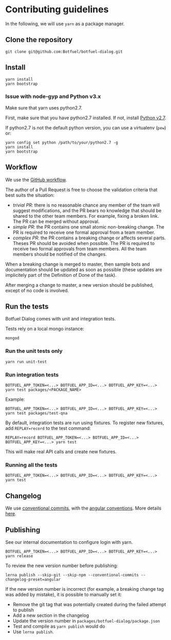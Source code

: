# Contributing guidelines

In the following, we will use `yarn` as a package manager.


## Clone the repository

```shell
git clone git@github.com:Botfuel/botfuel-dialog.git
```

## Install

```shell
yarn install
yarn bootstrap
```

### Issue with node-gyp and Python v3.x

Make sure that yarn uses python2.7.

First, make sure that you have python2.7 installed. If not, install [Python v2.7](https://www.python.org/downloads/release/python-2714/).

If python2.7 is not the default python version, you can use a virtualenv (`pew`) or:

```shell
yarn config set python /path/to/your/python2.7 -g
yarn install
yarn bootstrap
```


## Workflow

We use the [GitHub workflow](https://guides.github.com/introduction/flow/).

The author of a Pull Request is free to choose the validation criteria that best suits the situation:
* *trivial PR*: there is no reasonable chance any member of the team will suggest modifications, and the PR bears no knowledge that should be shared to the other team members. For example, fixing a broken link. The PR can be merged without approval.
* *simple PR*: the PR contains one small atomic non-breaking change. The PR is required to receive one formal approval from a team member.
* *complex PR*: the PR contains a breaking change or affects several parts. Theses PR should be avoided when possible. The PR is required to receive two formal approvals from team members. All the team members should be notified of the changes.

When a breaking change is merged to master, then sample bots and documentation should be updated as soon as possible (these updates are implicitely part of the Definition of Done of the task).

After merging a change to master, a new version should be published, except of no code is involved.


## Run the tests

Botfuel Dialog comes with unit and integration tests.

Tests rely on a local mongo instance:

```
mongod
```


### Run the unit tests only

```shell
yarn run unit-test
```


### Run integration tests

```shell
BOTFUEL_APP_TOKEN=<...> BOTFUEL_APP_ID=<...> BOTFUEL_APP_KEY=<...> yarn test packages/<PACKAGE_NAME>
```

Example:

```shell
BOTFUEL_APP_TOKEN=<...> BOTFUEL_APP_ID=<...> BOTFUEL_APP_KEY=<...> yarn test packages/test-qna
```

By default, integration tests are run using fixtures.
To register new fixtures, add `REPLAY=record` to the test command:

```shell
REPLAY=record BOTFUEL_APP_TOKEN=<...> BOTFUEL_APP_ID=<...> BOTFUEL_APP_KEY=<...> yarn test
```

This will make real API calls and create new fixtures.


### Running all the tests

```shell
BOTFUEL_APP_TOKEN=<...> BOTFUEL_APP_ID=<...> BOTFUEL_APP_KEY=<...> yarn test
```


## Changelog

We use [conventional commits](https://conventionalcommits.org/), with the [angular conventions](https://github.com/conventional-changelog/conventional-changelog/tree/master/packages/conventional-changelog-angular). More details [here](https://github.com/angular/angular/blob/master/CONTRIBUTING.md#-commit-message-guidelines).


## Publishing

See our internal documentation to configure login with yarn.

```
BOTFUEL_APP_TOKEN=<...> BOTFUEL_APP_ID=<...> BOTFUEL_APP_KEY=<...> yarn release
```

To review the new version number before publishing:
```
lerna publish --skip-git --skip-npm --conventional-commits --changelog-preset=angular
```

If the new version number is incorrect (for example, a breaking change tag was added by mistake), it is possible to manually set it:
* Remove the git tag that was potentially created during the failed attempt to publish
* Add a new section in the changelog
* Update the version number in `packages/botfuel-dialog/package.json`
* Test and compile as `yarn publish` would do
* Use `lerna publish`.
